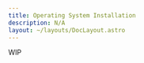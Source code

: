 ```yaml
---
title: Operating System Installation
description: N/A
layout: ~/layouts/DocLayout.astro
---
```


WIP
